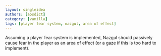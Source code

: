 ```yaml
---
layout: singleidea
authors: [aosdict]
category: [vanilla]
tags: [player fear system, nazgul, area of effect]
---
```

Assuming a player fear system is implemented, Nazgul should passively cause fear
in the player as an area of effect (or a gaze if this is too hard to implement).
